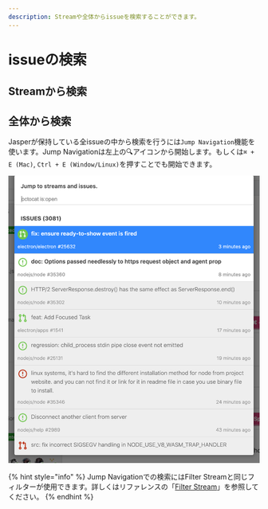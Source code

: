 ```yaml
---
description: Streamや全体からissueを検索することができます。
---
```


# issueの検索

## Streamから検索

## 全体から検索

Jasperが保持している全issueの中から検索を行うには`Jump Navigation`機能を使います。Jump Navigationは左上の🔍アイコンから開始します。もしくは`⌘ + E (Mac)`, `Ctrl + E (Window/Linux)`を押すことでも開始できます。

![](../.gitbook/assets/08_jump_navi.png)

{% hint style="info" %}
Jump Navigationでの検索にはFilter Streamと同じフィルターが使用できます。詳しくはリファレンスの「[Filter Stream](../reference/filter-stream.md)」を参照してください。
{% endhint %}

